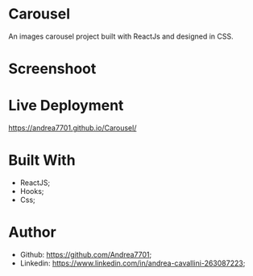 # Carousel

An images carousel project built with ReactJs and designed in CSS.

# Screenshoot




# Live Deployment

https://andrea7701.github.io/Carousel/

# Built With 
 - ReactJS;
 - Hooks;
 - Css;

# Author
 - Github: https://github.com/Andrea7701;
 - Linkedin: https://www.linkedin.com/in/andrea-cavallini-263087223;

